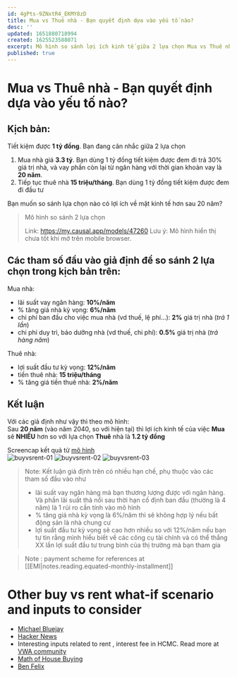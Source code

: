 ```yaml
---
id: 4gPts-9ZNxtR4_EKMY8zD
title: Mua vs Thuê nhà - Bạn quyết định dựa vào yếu tố nào?
desc: ''
updated: 1651880718994
created: 1625523588071
excerpt: Mô hình so sánh lợi ích kinh tế giữa 2 lựa chọn Mua vs Thuê nhà
published: true
---
```

# Mua vs Thuê nhà - Bạn quyết định dựa vào yếu tố nào?

## **Kịch bản**: 
Tiết kiệm được **1 tỷ đồng**. Bạn đang cân nhắc giữa 2 lựa chọn
1. Mua nhà giá **3.3 tỷ**. Bạn dùng 1 tỷ đồng tiết kiệm được đem đi trả 30% giá trị nhà, và vay phần còn lại từ ngân hàng với thời gian khoản vay là **20 năm**.
2. Tiếp tục thuê nhà **15 triệu/tháng**. Bạn dùng 1 tỷ đồng tiết kiệm được đem đi đầu tư

Bạn muốn so sánh lựa chọn nào có lợi ích về mặt kinh tế hơn sau 20 năm?
> Mô hình so sánh 2 lựa chọn 
>
> Link: <https://my.causal.app/models/47260>
> Lưu ý: Mô hình hiển thị chưa tốt khi mở trên mobile browser.

## Các tham số đầu vào giả định để so sánh 2 lựa chọn trong kịch bản trên:

Mua nhà:
- lãi suất vay ngân hàng: **10%/năm**
- % tăng giá nhà kỳ vọng: **6%/năm**
- chi phí ban đầu cho việc mua nhà (vd thuế, lệ phí...): **2%** giá trị nhà (*trả 1 lần*)
- chi phí duy trì, bảo dưỡng nhà (vd thuế, chi phí): **0.5%** giá trị nhà (*trả hàng năm*)

Thuê nhà:
- lợi suất đầu tư kỳ vọng: **12%/năm**
- tiền thuê nhà: **15 triệu/tháng**
- % tăng giá tiền thuê nhà: **2%/năm**

## Kết luận 
Với các giả định như vậy thì theo mô hình:<br>
Sau **20 năm** (vào năm 2040, so với hiện tại) thì lợi ích kinh tế của việc **Mua** sẽ **NHIỀU** hơn so với lựa chọn **Thuê** nhà là **1.2 tỷ đồng**<br>

Screencap kết quả từ [mô hình](https://my.causal.app/models/47260)<br>
![buyvsrent-01](https://i.imgur.com/Br21uxw.jpg)
![buyvsrent-02](https://i.imgur.com/dcjtrBA.jpg)
![buyvsrent-03](https://i.imgur.com/j1YQfbO.jpg)


> Note: Kết luận giả định trên có nhiều hạn chế, phụ thuộc vào các tham số đầu vào như 
> - lãi suất vay ngân hàng mà bạn thương lượng được với ngân hàng. Và phần lãi suất thả nổi sau thời hạn cố định ban đầu (thường là 4 năm) là 1 rủi ro cần tính vào mô hình
> - % tăng giá nhà kỳ vọng là 6%/năm thì sẽ không hợp lý nếu bất động sản là nhà chung cư
> - lợi suất đầu tư kỳ vọng sẽ cao hơn nhiều so với 12%/năm nếu bạn tự tin rằng mình hiểu biết về các công cụ tài chính và có thể thắng XX lần lợi suất đầu tư trung bình của thị trường mà bạn tham gia

> Note : payment scheme for references at [[EMI|notes.reading.equated-monthly-installment]]

# Other buy vs rent what-if scenario and inputs to consider

- [Michael Bluejay](https://michaelbluejay.com/house/rentvsbuy.html)
- [Hacker News](https://news.ycombinator.com/item?id=27882355)
- Interesting inputs related to rent , interest fee in HCMC. Read more at [VWA community](https://www.facebook.com/groups/CoVanTaichinhVietnam/posts/2825488891037237/)
- [Math of House Buying](https://www.intmath.com/money-math/3-math-of-house-buying.php)
- [Ben Felix](https://www.youtube.com/watch?v=q9Golcxjpi8)
